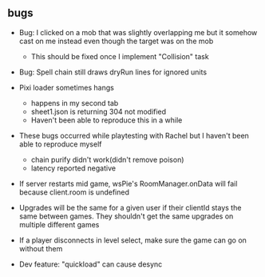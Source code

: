 ## bugs
- Bug: I clicked on a mob that was slightly overlapping me but it somehow cast on me instead even though the target was on the mob
  - This should be fixed once I implement "Collision" task
- Bug: Spell chain still draws dryRun lines for ignored units
- Pixi loader sometimes hangs
  - happens in my second tab
  - sheet1.json is returning 304 not modified
  - Haven't been able to reproduce this in a while

- These bugs occurred while playtesting with Rachel but I haven't been able to reproduce myself
  - chain purify didn't work(didn't remove poison)
  - latency reported negative
- If server restarts mid game, wsPie's RoomManager.onData will fail because client.room is undefined
- Upgrades will be the same for a given user if their clientId stays the same between games.  They shouldn't get the same upgrades on multiple different games
- If a player disconnects in level select, make sure the game can go on without them
- Dev feature: "quickload" can cause desync